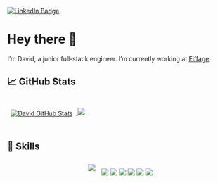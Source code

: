 [![LinkedIn Badge](https://img.shields.io/badge/LinkedIn-Profile-informational?style=flat&logo=linkedin&logoColor=white&color=0D76A8)](https://www.linkedin.com/in/david-zerbib-204968204/)



# Hey there 👋

I’m David, a junior full-stack engineer. I’m currently working at [Eiffage](https://www.eiffage.com/).



## &#x1f4c8; GitHub Stats

<br>

<a href="https://github.com/Davidzrbb">
  <img align="center" style="margin:0.5rem" src="https://github-readme-stats-sigma-five.vercel.app/api/top-langs/?username=Davidzrbb" alt="David GitHub Stats" />

  <img src="https://github-readme-stats.vercel.app/api/top-langs/?username=Davidzrbba&layout=compact&show_icons=true&title_color=ffffff&icon_color=34abeb&text_color=daf7dc&bg_color=151515" />
</a>

<br>
<br>

## 💼 Skills
<div align="center">
  <div style="align: top;">
<img style="margin:10px" src="https://img.shields.io/badge/Angular-DD0031?style=for-the-badge&logo=angular&logoColor=white"/>
<img src="https://img.shields.io/badge/React-20232A?style=for-the-badge&logo=react&logoColor=61DAFB"/>
<img src="https://img.shields.io/badge/TypeScript-007ACC?style=for-the-badge&logo=typescript&logoColor=white"/>
<img src="https://img.shields.io/badge/Spring-6DB33F?style=for-the-badge&logo=spring&logoColor=white"/>
<img src="https://img.shields.io/badge/MongoDB-4EA94B?style=for-the-badge&logo=mongodb&logoColor=white"/>
<img src="https://img.shields.io/badge/MySQL-005C84?style=for-the-badge&logo=mysql&logoColor=white"/>
<img src="https://img.shields.io/badge/Docker-2CA5E0?style=for-the-badge&logo=docker&logoColor=white"/>
  </div>
</div>




<!--START_SECTION:waka-->
<!--END_SECTION:waka-->
